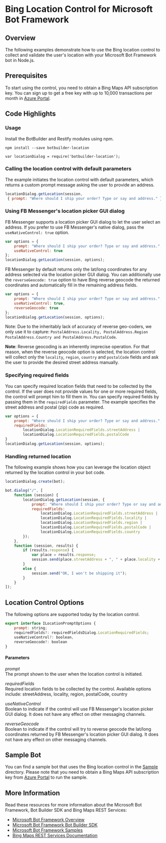 # Bing Location Control for Microsoft Bot Framework

## Overview
The following examples demonstrate how to use the Bing location control to collect and validate the user's location with your Microsoft Bot Framework bot in Node.js.

## Prerequisites
To start using the control, you need to obtain a Bing Maps API subscription key. You can sign up to get a free key with up to 10,000 transactions per month in [Azure Portal](https://azure.microsoft.com/en-us/marketplace/partners/bingmaps/mapapis/).

## Code Highlights

### Usage
Install the BotBuilder and Restify modules using npm.

    npm install --save botbuilder-location
       
    var locationDialog = require('botbuilder-location');

### Calling the location control with default parameters
The example initiates the location control with default parameters, which returns a custom prompt message asking the user to provide an address. 

````JavaScript
locationDialog.getLocation(session,
 { prompt: "Where should I ship your order? Type or say and address." });
````

### Using FB Messenger's location picker GUI dialog 
FB Messenger supports a location picker GUI dialog to let the user select an address. If you prefer to use FB Messenger's native dialog,  pass the `useNativeControl: true` option.

````JavaScript
var options = {
    prompt: "Where should I ship your order? Type or say and address.",
    useNativeControl: true
};
locationDialog.getLocation(session, options);
````

FB Messenger by default returns only the lat/long coordinates for any address selected via the location picker GUI dialog. You can additionally use the `reverseGeocode: true` option to have Bing reverse geocode the returned coordinates and automatically fill in the remaining address fields. 

````JavaScript
var options = {
    prompt: "Where should I ship your order? Type or say and address.",
    useNativeControl: true,
    reverseGeocode: true
};
locationDialog.getLocation(session, options);
````

Note: Due to the inheritably lack of accuracy of reverse geo-coders, we only use it to capture: `PostalAddress.Locality, PostalAddress.Region PostalAddress.Country and PostalAddress.PostalCode`.

**Note**: Reverse geocoding is an inherently imprecise operation. For that reason, when the reverse geocode option is selected, the location control will collect only the `locality`, `region`, `country` and `postalCode` fields and ask the user to provide the desired street address manually. 

### Specifying required fields 
You can specify required location fields that need to be collected by the control. If the user does not provide values for one or more required fields, the control will prompt him to fill them in. You can specify required fields by passing them in the `requiredFields` parameter. The example specifies the street address and postal (zip) code as required. 

````JavaScript
var options = {
    prompt: "Where should I ship your order? Type or say and address.",
    requiredFields:
        locationDialog.LocationRequiredFields.streetAddress |
        locationDialog.LocationRequiredFields.postalCode
}
locationDialog.getLocation(session, options);
````

### Handling returned location
The following example shows how you can leverage the location object returned by the location control in your bot code. 

````JavaScript
locationDialog.create(bot);

bot.dialog("/", [
    function (session) {
        locationDialog.getLocation(session, {
            prompt: "Where should I ship your order? Type or say and address.",
            requiredFields: 
                locationDialog.LocationRequiredFields.streetAddress |
                locationDialog.LocationRequiredFields.locality |
                locationDialog.LocationRequiredFields.region |
                locationDialog.LocationRequiredFields.postalCode |
                locationDialog.LocationRequiredFields.country
        });
    },
    function (session, results) {
        if (results.response) {
            var place = results.response;
            session.send(place.streetAddress + ", " + place.locality + ", " + place.region + ", " + place.country + " (" + place.postalCode + ")");
        }
        else {
            session.send("OK, I won't be shipping it");
        }
    }
]);
````

## Location Control Options
The following options are supported today by the location control. 

````JavaScript
export interface ILocationPromptOptions {
    prompt: string;
    requiredFields?: requiredFieldsDialog.LocationRequiredFields;
    useNativeControl?: boolean,
    reverseGeocode?: boolean
}
````
#### Parameters

*prompt*    
The prompt shown  to the user when the location control is initiated. 

*requiredFields*    
Required location fields to be collected by the control. Available options include: streetAddress, locality, region, postalCode, country

*useNativeControl*    
Boolean to indicate if the control will use FB Messenger's location picker GUI dialog. It does not have any effect on other messaging channels. 

*reverseGeocode*    
Boolean to indicate if the control will try to reverse geocode the lat/long coordinates returned by FB Messenger's location picker GUI dialog. It does not have any effect on other messaging channels.

## Sample Bot
You can find a sample bot that uses the Bing location control in the [Sample](../sample/app.js) directory. Please note that you need to obtain a Bing Maps API subscription key from [Azure Portal](https://azure.microsoft.com/en-us/marketplace/partners/bingmaps/mapapis/) to run the sample.

## More Information
Read these resources for more information about the Microsoft Bot Framework, Bot Builder SDK and Bing Maps REST Services:

* [Microsoft Bot Framework Overview](https://docs.botframework.com/en-us/)
* [Microsoft Bot Framework Bot Builder SDK](https://github.com/Microsoft/BotBuilder)
* [Microsoft Bot Framework Samples](https://github.com/Microsoft/BotBuilder-Samples)
* [Bing Maps REST Services Documentation](https://msdn.microsoft.com/en-us/library/ff701713.aspx)

